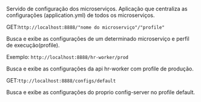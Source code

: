 Servido de configuração dos microserviços.
Aplicação que centraliza as configurações (application.yml) de todos os microserviços.


GET:```http://localhost:8888/"nome do microserviço"/"profile"```

Busca e exibe as configurações de um determinado microserviço e perfil de execução(profile).


Exemplo: ```http://localhost:8888/hr-worker/prod```

Busca e exibe as configurações da api hr-worker com profile de produção.


GET:```ttp://localhost:8888/configs/default```

Busca e exibe as configurações do proprio config-server no profile default.
